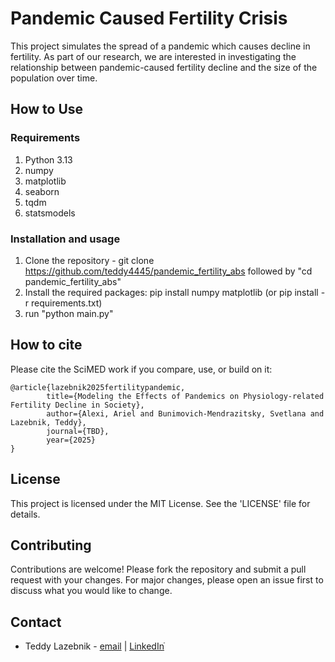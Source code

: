# Pandemic Caused Fertility Crisis
This project simulates the spread of a pandemic which causes decline in fertility.
As part of our research, we are interested in investigating the relationship between pandemic-caused fertility decline and the size of the population over time.

## How to Use
### Requirements
1. Python 3.13
2. numpy
3. matplotlib
4. seaborn
5. tqdm
6. statsmodels

### Installation and usage
1. Clone the repository - git clone https://github.com/teddy4445/pandemic_fertility_abs followed by "cd pandemic_fertility_abs"
2. Install the required packages: pip install numpy matplotlib (or pip install -r requirements.txt)
3. run "python main.py"

## How to cite
Please cite the SciMED work if you compare, use, or build on it:
```
@article{lazebnik2025fertilitypandemic,
        title={Modeling the Effects of Pandemics on Physiology-related Fertility Decline in Society},
        author={Alexi, Ariel and Bunimovich-Mendrazitsky, Svetlana and Lazebnik, Teddy},
        journal={TBD},
        year={2025}
}
```

## License
This project is licensed under the MIT License. See the 'LICENSE' file for details.

## Contributing
Contributions are welcome! Please fork the repository and submit a pull request with your changes. For major changes, please open an issue first to discuss what you would like to change.

## Contact
* Teddy Lazebnik - [email](mailto:lazebnik.teddy@gmail.com) | [LinkedInֿ](https://www.linkedin.com/in/teddy-lazebnik/)
